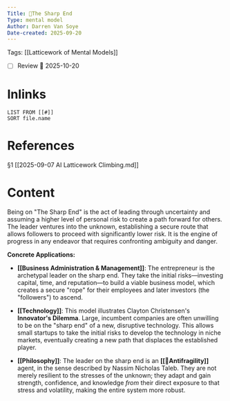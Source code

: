 ```yaml
---
Title: 🧩The Sharp End
Type: mental model 
Author: Darren Van Soye 
Date-created: 2025-09-20
---
```

Tags: [[Latticework of Mental Models]]

- [ ] Review 📅 2025-10-20
    
# Inlinks

```dataview
LIST FROM [[#]]
SORT file.name
```

# References

§1 [[2025-09-07 AI Latticework Climbing.md]]

# Content

Being on "The Sharp End" is the act of leading through uncertainty and assuming a higher level of personal risk to create a path forward for others. The leader ventures into the unknown, establishing a secure route that allows followers to proceed with significantly lower risk. It is the engine of progress in any endeavor that requires confronting ambiguity and danger.

**Concrete Applications:**

- **[[Business Administration & Management]]**: The entrepreneur is the archetypal leader on the sharp end. They take the initial risks—investing capital, time, and reputation—to build a viable business model, which creates a secure "rope" for their employees and later investors (the "followers") to ascend.
    
- **[[Technology]]**: This model illustrates Clayton Christensen's **Innovator's Dilemma**. Large, incumbent companies are often unwilling to be on the "sharp end" of a new, disruptive technology. This allows small startups to take the initial risks to develop the technology in niche markets, eventually creating a new path that displaces the established player.
    
- **[[Philosophy]]**: The leader on the sharp end is an **[[🧩Antifragility]]** agent, in the sense described by Nassim Nicholas Taleb. They are not merely resilient to the stresses of the unknown; they adapt and gain strength, confidence, and knowledge _from_ their direct exposure to that stress and volatility, making the entire system more robust.